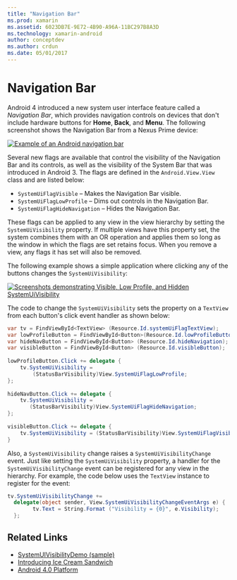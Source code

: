 ```yaml
---
title: "Navigation Bar"
ms.prod: xamarin
ms.assetid: 6023DB7E-9E72-4B90-A96A-11BC297B8A3D
ms.technology: xamarin-android
author: conceptdev
ms.author: crdun
ms.date: 05/01/2017
---
```


# Navigation Bar

Android 4 introduced a new system user interface feature called a
*Navigation Bar*, which provides navigation controls on devices that
don't include hardware buttons for **Home**, **Back**, and **Menu**.
The following screenshot shows the Navigation Bar from a Nexus Prime
device:

 [![Example of an Android navigation bar](navigation-bar-images/19-navbar.png)](navigation-bar-images/19-navbar.png#lightbox)

Several new flags are available that control the visibility of the Navigation
Bar and its controls, as well as the visibility of the System Bar that was
introduced in Android 3. The flags are defined in the `Android.View.View` class and are listed below:

- `SystemUiFlagVisible` &ndash; Makes the Navigation Bar visible. 
- `SystemUiFlagLowProfile` &ndash; Dims out controls in the Navigation Bar. 
- `SystemUiFlagHideNavigation` &ndash; Hides the Navigation Bar. 


These flags can be applied to any view in the view hierarchy by setting
the `SystemUiVisibility` property. If multiple views have this property
set, the system combines them with an OR operation and applies them so
long as the window in which the flags are set retains focus. When you
remove a view, any flags it has set will also be removed.

The following example shows a simple application where clicking any of the
buttons changes the `SystemUiVisibility`:

 [![Screenshots demonstrating Visible, Low Profile, and Hidden SystemUiVisibility](navigation-bar-images/18-systemuivisibility.png)](navigation-bar-images/18-systemuivisibility.png#lightbox)

The code to change the `SystemUiVisibility` sets the property on a
`TextView` from each button's click event handler as shown below:

```csharp
var tv = FindViewById<TextView> (Resource.Id.systemUiFlagTextView);
var lowProfileButton = FindViewById<Button>(Resource.Id.lowProfileButton);
var hideNavButton = FindViewById<Button> (Resource.Id.hideNavigation);
var visibleButton = FindViewById<Button> (Resource.Id.visibleButton);
           
lowProfileButton.Click += delegate {
    tv.SystemUiVisibility =
        (StatusBarVisibility)View.SystemUiFlagLowProfile;
};
           
hideNavButton.Click += delegate {
    tv.SystemUiVisibility =
       (StatusBarVisibility)View.SystemUiFlagHideNavigation;        
};
           
visibleButton.Click += delegate {
    tv.SystemUiVisibility = (StatusBarVisibility)View.SystemUiFlagVisible;
}
```

Also, a `SystemUiVisibility` change raises a `SystemUiVisibilityChange`
event. Just like setting the `SystemUiVisibility` property, a handler
for the `SystemUiVisibilityChange` event can be registered for any view
in the hierarchy. For example, the code below uses the `TextView`
instance to register for the event:

```csharp
tv.SystemUiVisibilityChange +=
  delegate(object sender, View.SystemUiVisibilityChangeEventArgs e) {
        tv.Text = String.Format ("Visibility = {0}", e.Visibility);
  };
```



## Related Links

- [SystemUIVisibilityDemo (sample)](https://developer.xamarin.com/samples/monodroid/SystemUIVisibilityDemo/)
- [Introducing Ice Cream Sandwich](http://www.android.com/about/ice-cream-sandwich/)
- [Android 4.0 Platform](https://developer.android.com/sdk/android-4.0.html)

